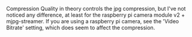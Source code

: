 Compression Quality in theory controls the jpg compression, but I've not noticed any difference, at least for the raspberry pi camera module v2 + mjpg-streamer.  If you are using a raspberry pi camera, see the 'Video Bitrate' setting, which does seem to affect the compression.
